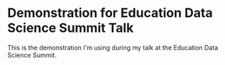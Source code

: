 # Demonstration for Education Data Science Summit Talk

This is the demonstration I'm using during my talk at the Education Data Science Summit. 


